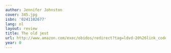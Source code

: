 ```yaml
---
author: Jennifer Johnston
cover: 345.jpg
isbn: '0241102677'
lang: nl
layout: review
title: The old jest
url: http://www.amazon.com/exec/obidos/redirect?tag=ldvd-20%26link_code=xm2%26camp=2025%26creative=165953%26path=http://www.amazon.com/gp/redirect.html%253fASIN=0241102677%2526tag=ldvd-20%2526lcode=xm2%2526cID=2025%2526ccmID=165953%2526location=/o/ASIN/0241102677%25253FSubscriptionId=0VJDVJ14KM0P0VXDCQ82
year: 0
---
```


